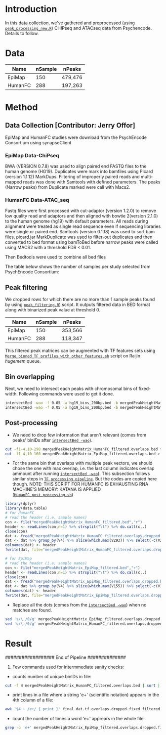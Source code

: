 # Introduction
In this data collection, we've gathered and preprocessed (using [```peak_processing_new.R```](https://github.com/Akmazad/deepBrain/blob/master/Data%20Processing/Psychencode_June2019/peak_processing_new.R)) CHIPseq and ATACseq data from Psychencode. Details to follow.
# Data
|Name|nSample|nPeaks|
|---|---|---|
|EpiMap|150|479,476|
|HumanFC|288|197,263|

# Method
## Data Collection [Contributor: Jerry Offor]
EpiMap and HumanFC studies were download from the PsychEncode Consortium using synapseClient

### EpiMap Data-ChiPseq
BWA (VERSION 0.7.8) was used to align paired end FASTQ files to the human genome (HG19). Duplicates were mark into bamfiles using Picard (version 1.1.12) MarkDups. Filtering of improperly paired reads and multi-mapped reads was done with Samtools with defined parameters. The peaks (Narrow peaks) from Duplicate marked were call with Macs2.

### HumanFC Data-ATAC_seq
Fastq files were first processed with cut-adaptor (version 1.2.0) to remove low quality read and adaptors and then aligned with bowtie 2(version 2.1.0) to the human genome (hg19) with default parameters. All reads during alignment were treated as single read sequence even if sequencing libraries were single or paired end. Samtools (version 0.1.18) was used to sort bam files, picard.jar MarkDuplicate was used to filter-out duplicates and then converted to bed format using bamToBed before narrow peaks were called using MACS2 with a threshold FDR < 0.01.

Then Bedtools were used to combine all bed files

The table below shows the number of samples per study selected from PsychEncode Consortium:


## Peak filtering
We dropped rows for which there are no more than 1 sample peaks found by using [```peak_filtering.R```](https://github.com/Akmazad/deepBrain/blob/master/Data%20Processing/Psychencode_June2019/peak_filtering.R)) script. It outputs filtered data in BED format along with binarized peak value at threshold 0.

|Name|nSample|nPeaks|
|---|---|---|
|EpiMap|150|353,566|
|HumanFC|288|118,347|

This filtered peak matrices can be augmented with TF features sets using [```Merge_binned_TF_profiles_with_other_features.sh```](https://github.com/Akmazad/deepBrain/blob/master/Data%20Processing/RNA-seq/Merge_binned_TF_profiles_with_other_features.sh) script on Raijin *hugemem* queue.

## Bin overlapping
Next, we need to intersect each peaks with chromosomal bins of fixed-width. Following commands were used to get it done.

```sh
intersectBed -wao -f 0.05 -a hg19_bins_200bp.bed -b mergedPeakHeightMatrix_HumanFC_filtered.bed > mergedPeakHeightMatr.overlaps.bed
intersectBed -wao -f 0.05 -a hg19_bins_200bp.bed -b mergedPeakHeightMatrix_EpiMap_filtered.bed > mergedPeakHeightMatrix_EpiMap_filtered.overlaps.bed
```
## Post-processing
- We need to drop few information that aren't relevant (comes from peaks' binIDs after [```intersectBed -wao```](https://bedtools.readthedocs.io/en/latest/content/tools/intersect.html)).
```sh
cut -f1-4,10-298 mergedPeakHeightMatrix_HumanFC_filtered.overlaps.bed > mergedPeakHeightMatrix_HumanFC_filtered.overlaps.dropped.bed
cut -f1-4,10-160 mergedPeakHeightMatrix_EpiMap_filtered.overlaps.bed > mergedPeakHeightMatrix_EpiMap_filtered.overlaps.dropped.bed
```
- For the same bin that overlaps with multiple peak vectors, we should chose the one with max overlap, i.e. the last column indicates overlap ammount after running [```intersectBed -wao```](https://bedtools.readthedocs.io/en/latest/content/tools/intersect.html)). This subsection follows similar steps in [```TF processing pipeline```](https://github.com/Akmazad/deepBrain/blob/master/Data%20Processing/README.md#27-filter-similar-overlapping-bins-with-the-max-overlap-size-last-column). But the codes are copied here though. NOTE: THIS SCRIPT FOR HUMANFC IS EXHAUSTING RNA MACHINE'S MEMORY: KATANA IS APPLIED ([```HumanFC_post_processing.sh```](https://github.com/Akmazad/deepBrain/blob/master/Data%20Processing/Psychencode_June2019/HumanFC_post_processing.sh))
```r
library(dplyr)
library(data.table)
# for HumanFC
# read the header (i.e. sample names)
con <- file("mergedPeakHeightMatrix_HumanFC_filtered.bed","r")
header <- readLines(con,n=1) %>% strsplit("\t") %>% do.call(c,.)
close(con)
dat <- fread("mergedPeakHeightMatrix_HumanFC_filtered.overlaps.dropped.bed", sep="\t", header=F)
dat <- dat %>% group_by(V4) %>% slice(which.max(V293)) %>% select(-c(V293))
colnames(dat) <- header
fwrite(dat, file="mergedPeakHeightMatrix_HumanFC_filtered.overlaps.dropped.filtered.dat", sep="\t")

# for EpiMap
# read the header (i.e. sample names)
con <- file("mergedPeakHeightMatrix_EpiMap_filtered.bed","r")
header <- readLines(con,n=1) %>% strsplit("\t") %>% do.call(c,.)
close(con)
dat <- fread("mergedPeakHeightMatrix_EpiMap_filtered.overlaps.dropped.bed", sep="\t", header=F)
dat <- dat %>% group_by(V4) %>% slice(which.max(V155)) %>% select(-c(V155))
colnames(dat) <- header
fwrite(dat, file="mergedPeakHeightMatrix_EpiMap_filtered.overlaps.dropped.filtered.dat", sep="\t")
```

- Replace all the dots (comes from the [```intersectBed -wao```](https://bedtools.readthedocs.io/en/latest/content/tools/intersect.html)) when no matches are found.
```sh
sed 's/\./0/g' mergedPeakHeightMatrix_EpiMap_filtered.overlaps.dropped.filtered.dat > mergedPeakHeightMatrix_EpiMap_filtered.overlaps.dropped.fixed.filtered.dat
sed 's/\./0/g' mergedPeakHeightMatrix_HumanFC_filtered.overlaps.dropped.filtered.dat > mergedPeakHeightMatrix_HumanFC_filtered.overlaps.dropped.fixed.filtered.dat
```
# Result




################## End of Pipeline ##############
1) Few commands used for intermmediate sanity checks:
- counts number of unique binIDs in file:
```sh
cut -f 4 mergedPeakHeightMatrix_HumanFC_filtered.overlaps.bed | sort | uniq | wc -l
```
- print lines in a file where a string 'e+' (scientific notation) appears in the 4th column of a file:
```sh
awk '$4 ~ /e+/ { print }' final.dat.tf.overlaps.dropped.fixed.filtered.dat > freq.tf.bed
```
- count the number of times a word 'e+' apprears in the whole file
```sh
grep -o 'e+' mergedPeakHeightMatrix_EpiMap_filtered.overlaps.dropped.filtered.fixed.dat | wc -l
```
